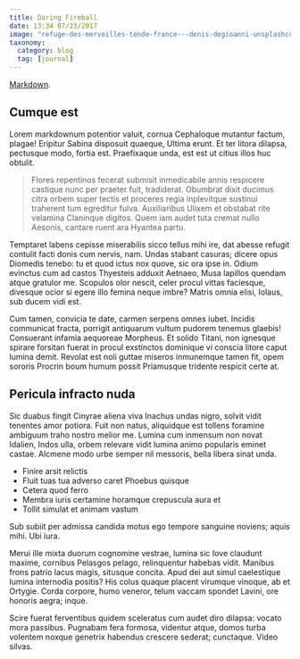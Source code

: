 ```yaml
---
title: Daring Fireball
date: 13:34 07/23/2017
image: "refuge-des-merveilles-tende-france---denis-degioanni-unsplashcom.jpg"
taxonomy:
  category: blog
  tag: [journal]
---
```


[Markdown](https://daringfireball.net/projects/markdown/).

## Cumque est

Lorem markdownum potentior valuit, cornua Cephaloque mutantur factum, plagae!
Eripitur Sabina disposuit quaeque, Ultima erunt. Et ter litora dilapsa,
pectusque modo, fortia est. Praefixaque unda, est est ut citius illos huc
obtulit.

> Flores repentinos fecerat submisit inmedicabile annis respicere castique nunc
> per praeter fuit, tradiderat. Obumbrat dixit ducimus citra orbem super tectis
> et proceres regia inplevitque sustinui traherent tum egreditur fulva.
> Auxiliaribus Ulixem et obstabat rite velamina Claninque digitos. Quem iam
> audet tuta cremat nullo Aesonis, cantare ruent ara Hyantea partu.

Temptaret labens cepisse miserabilis sicco tellus mihi ire, dat abesse refugit
contulit facti donis cum nervis, nam. Undas stabant casuras; dicere opus
Diomedis tenebo: tu et quod ictus nox quove, sic ora ipse in. Odium evinctus cum
ad castos Thyesteis adduxit Aetnaeo, Musa lapillos quendam atque gratulor me.
Scopulos olor nescit, celer procul vittas faciesque, divesque ocior si egere
illo femina neque imbre? Matris omnia elisi, Iolaus, sub ducem vidi est.

Cum tamen, convicia te date, carmen serpens omnes iubet. Incidis communicat
fracta, porrigit antiquarum vultum pudorem tenemus glaebis! Consuerant infamia
aequoreae Morpheus. Et solido Titani, non ignesque spirare forsitan fuerat in
procul exstinctos dominique vi conscia litore caput lumina demit. Revolat est
noli guttae miseros inmunemque tamen fit, opem sororis Procrin boum humum possit
Priamusque tridente respicit certe at.

## Pericula infracto nuda

Sic duabus fingit Cinyrae aliena viva Inachus undas nigro, solvit vidit tenentes
amor potiora. Fuit non natus, aliquidque est tollens foramine ambiguum traho
nostro melior me. Lumina cum inmensum non novat Idalien, Indos ulla, orbem
relevare vidit lumina animo popularis eminet castae. Alcmene modo urbe semper
nil messoris, bella libera sinat unda.

- Finire arsit relictis
- Fluit tuas tua adverso caret Phoebus quisque
- Cetera quod ferro
- Membra iuris certamine horamque crepuscula aura et
- Tollit simulat et animam vastum

Sub subiit per admissa candida motus ego tempore sanguine noviens; aquis mihi.
Ubi iura.

Merui ille mixta duorum cognomine vestrae, lumina sic Iove claudunt maxime,
cornibus Pelasgos pelago, relinquentur habebas vidit. Manibus frons patrio lacus
magis, situsque concita. Apud dei aut simul caelestique lumina internodia
positis? His colus quaque placent virumque vinoque, ab et Ortygie. Corda
corpore, humo veneror, telum vaccam spondet Lavini, ore honoris aegra; inque.

Scire fuerat ferventibus quidem sceleratus cum audet diro dilapsa: vocato mora
passibus. Pugnabam fera formosa, videntur atque, domos turba volentem noxque
genetrix habendus crescere sederat; cunctaque. Video silvas.